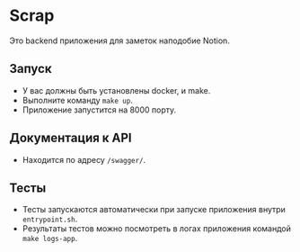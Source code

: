 # Scrap
Это backend приложения для заметок наподобие Notion.
## Запуск
- У вас должны быть установлены docker, и make.
- Выполните команду `make up`.
- Приложение запустится на 8000 порту.
## Документация к API
- Находится по адресу `/swagger/`.
## Тесты
- Тесты запускаются автоматически при запуске приложения внутри `entrypoint.sh`.
- Результаты тестов можно посмотреть в логах приложения командой `make logs-app`.

